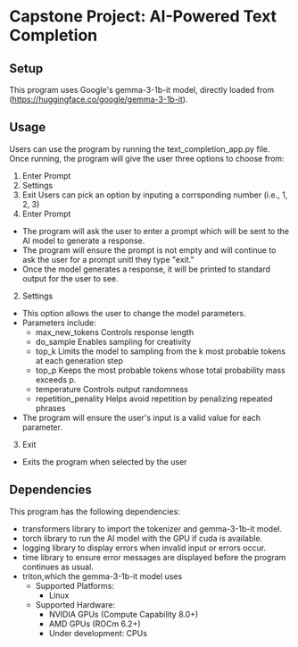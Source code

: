 # Capstone Project: AI-Powered Text Completion
## Setup
This program uses Google's gemma-3-1b-it model, directly loaded from (https://huggingface.co/google/gemma-3-1b-it).

## Usage
Users can use the program by running the text_completion_app.py file. Once running, the program will give the user three options to choose from:
1. Enter Prompt
2. Settings
3. Exit
Users can pick an option by inputing a corrsponding number (i.e., 1, 2, 3)
1. Enter Prompt
- The program will ask the user to enter a prompt which will be sent to the AI model to generate a response.
- The program will ensure the prompt is not empty and will continue to ask the user for a prompt unitl they type "exit."
- Once the model generates a response, it will be printed to standard output for the user to see.
2. Settings
- This option allows the user to change the model parameters.
- Parameters include:
  - max_new_tokens         Controls response length
  - do_sample              Enables sampling for creativity
  - top_k                  Limits the model to sampling from the k most probable tokens at each generation step
  - top_p                  Keeps the most probable tokens whose total probability mass exceeds p.
  - temperature            Controls output randomness
  - repetition_penality    Helps avoid repetition by penalizing repeated phrases
- The program will ensure the user's input is a valid value for each parameter.
3. Exit
- Exits the program when selected by the user

## Dependencies
This program has the following dependencies:
- transformers library to import the tokenizer and gemma-3-1b-it model.
- torch library to run the AI model with the GPU if cuda is available.
- logging library to display errors when invalid input or errors occur.
- time library to ensure error messages are displayed before the program continues as usual.
- triton,which the gemma-3-1b-it model uses
  - Supported Platforms:
    - Linux
  - Supported Hardware:
    - NVIDIA GPUs (Compute Capability 8.0+)
    - AMD GPUs (ROCm 6.2+)
    - Under development: CPUs
